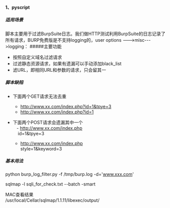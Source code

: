 #### 1、pyscript
##### 适用场景
  脚本主要用于过滤BurpSuite日志。我们做HTTP测试利用BurpSuite的日志记录了所有请求，BURP免费版是不支持logging的，user options --->misc--->logging：
#####主要功能
- 按照自定义域名过滤请求
- 过滤静态资源请求，如果有遗漏可以手动添加black_list
- 滤URL，即相同URL和参数的请求，只会留其一

##### 脚本缺陷

- 下面两个GET请求无法去重 <br>
  - http://www.xx.com/index.php?id=1&tpye=3 <br>
  - http://www.xx.com/index.php?id=1 <br>

- 下面两个POST请求会遗漏其中一个 <br>
    - http://www.xx.com/index.php <br>
      id=1&tpye=3
 
    - http://www.xx.com/index.php <br>
      style=1&keyword=3
 
 ##### 基本用法
 
  python burp_log_filter.py -f /tmp/burp.log -d='www.xxx.com'
  
  sqlmap -l sqli_for_check.txt --batch -smart
  
 MAC查看结果 <br>
/usr/local/Cellar/sqlmap/1.1.11/libexec/output/
